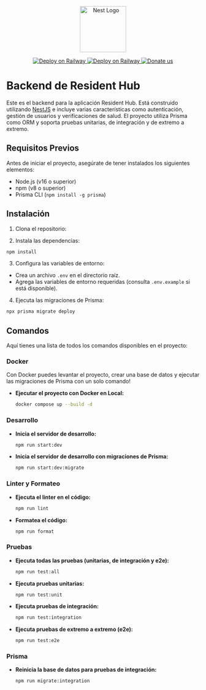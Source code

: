 <p align="center">
  <a href="http://nestjs.com/" target="blank"><img src="https://nestjs.com/img/logo-small.svg" width="120" alt="Nest Logo" /></a>
</p>

[circleci-image]: https://img.shields.io/circleci/build/github/nestjs/nest/master?token=abc123def456
[circleci-url]: https://circleci.com/gh/nestjs/nest

<p align="center">
<a href="https://railway.app/new" target="_blank">
  <img src="https://img.shields.io/badge/deploy-Railway-0B0D0E.svg?&logo=railway" alt="Deploy on Railway" />
</a>
<a href="https://railway.app/new" target="_blank">
  <img src="https://img.shields.io/badge/docker-257bd6?logo=docker&logoColor=white" alt="Deploy on Railway" />
</a>
  <a href="https://paypal.me/kamilmysliwiec" target="_blank"><img src="https://img.shields.io/badge/node-v22-ff3f59.svg" alt="Donate us"/></a>

</p>
  <!--[![Backers on Open Collective](https://opencollective.com/nest/backers/badge.svg)](https://opencollective.com/nest#backer)
  [![Sponsors on Open Collective](https://opencollective.com/nest/sponsors/badge.svg)](https://opencollective.com/nest#sponsor)-->

# Backend de Resident Hub

Este es el backend para la aplicación Resident Hub. Está construido utilizando [NestJS](https://nestjs.com/) e incluye varias características como autenticación, gestión de usuarios y verificaciones de salud. El proyecto utiliza Prisma como ORM y soporta pruebas unitarias, de integración y de extremo a extremo.

## Requisitos Previos

Antes de iniciar el proyecto, asegúrate de tener instalados los siguientes elementos:

- Node.js (v16 o superior)
- npm (v8 o superior)
- Prisma CLI (`npm install -g prisma`)

## Instalación

1. Clona el repositorio:

2. Instala las dependencias:

```bash
npm install
```

3. Configura las variables de entorno:

- Crea un archivo `.env` en el directorio raíz.
- Agrega las variables de entorno requeridas (consulta `.env.example` si está disponible).

4. Ejecuta las migraciones de Prisma:

```bash
npx prisma migrate deploy
```

## Comandos

Aquí tienes una lista de todos los comandos disponibles en el proyecto:

### Docker

Con Docker puedes levantar el proyecto, crear una base de datos y ejecutar las migraciones de Prisma con un solo comando!

- **Ejecutar el proyecto con Docker en Local:**

  ```bash
  docker compose up --build -d
  ```

### Desarrollo

- **Inicia el servidor de desarrollo:**

  ```bash
  npm run start:dev
  ```

- **Inicia el servidor de desarrollo con migraciones de Prisma:**

  ```bash
  npm run start:dev:migrate
  ```

### Linter y Formateo

- **Ejecuta el linter en el código:**

  ```bash
  npm run lint
  ```

- **Formatea el código:**
  ```bash
  npm run format
  ```

### Pruebas

- **Ejecuta todas las pruebas (unitarias, de integración y e2e):**

  ```bash
  npm run test:all
  ```

- **Ejecuta pruebas unitarias:**

  ```bash
  npm run test:unit
  ```

- **Ejecuta pruebas de integración:**

  ```bash
  npm run test:integration
  ```

- **Ejecuta pruebas de extremo a extremo (e2e):**

  ```bash
  npm run test:e2e
  ```

### Prisma

- **Reinicia la base de datos para pruebas de integración:**
  ```bash
  npm run migrate:integration
  ```